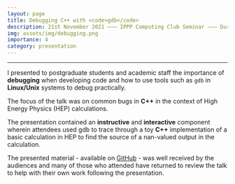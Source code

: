 ```yaml
---
layout: page
title: Debugging C++ with <code>gdb</code>
description: 21st November 2021 ––– IPPP Computing Club Seminar ––– Durham University
img: assets/img/debugging.png
importance: 4
category: presentation
---
```


---
I presented to postgraduate students and academic staff the importance of **debugging** when developing code and how to use tools such as <code>gdb</code> in **Linux/Unix** systems to debug practically.

The focus of the talk was on common bugs in **C++** in the context of High Energy Physics (HEP) calculations.

The presentation contained an **instructive** and **interactive** component wherein attendees used gdb to trace through a toy **C++** implementation of a basic calculation in HEP to find the source of a nan-valued output in the calculation.

The presented material - available on [GitHub](https://github.com/Hitham2496/debugging-presentation) - was well received by the audiences and many of those who attended have returned to review the talk to help with their own work following the presentation.

